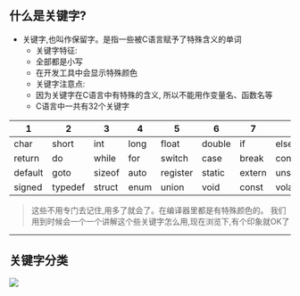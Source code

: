 ## 什么是关键字?

- 关键字,也叫作保留字。是指一些被C语言赋予了特殊含义的单词
  - 关键字特征:
  + 全部都是小写
  + 在开发工具中会显示特殊颜色
  - 关键字注意点:
  + 因为关键字在C语言中有特殊的含义, 所以不能用作变量名、函数名等
  - C语言中一共有32个关键字

| 1       | 2       | 3      | 4    | 5        | 6      | 7      | 8        |
| ------- | ------- | ------ | ---- | -------- | ------ | ------ | -------- |
| char    | short   | int    | long | float    | double | if     | else     |
| return  | do      | while  | for  | switch   | case   | break  | continue |
| default | goto    | sizeof | auto | register | static | extern | unsigned |
| signed  | typedef | struct | enum | union    | void   | const  | volatile |

> 这些不用专门去记住,用多了就会了。在编译器里都是有特殊颜色的。 我们用到时候会一个一个讲解这个些关键字怎么用,现在浏览下,有个印象就OK了

---

## 关键字分类

![](https://img-blog.csdnimg.cn/img_convert/3f73cc45cf0a0bb4e4f0f1b9c972b2be.png)